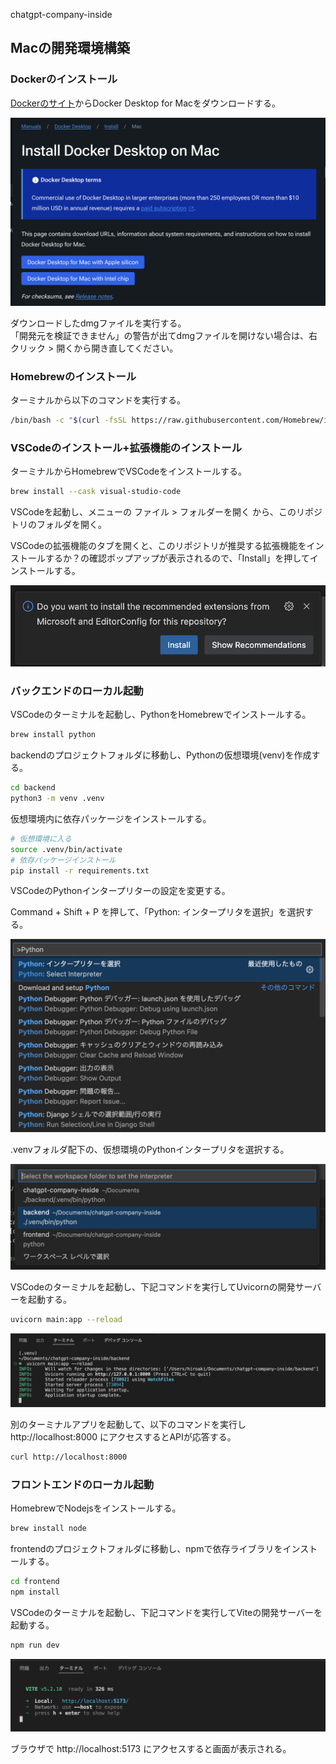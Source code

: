 chatgpt-company-inside

## Macの開発環境構築

### Dockerのインストール

[Dockerのサイト](https://docs.docker.com/desktop/install/mac-install/)からDocker Desktop for Macをダウンロードする。

![install_docker_desktop_mac](./images/install_docker_desktop_mac.png)

ダウンロードしたdmgファイルを実行する。  
「開発元を検証できません」の警告が出てdmgファイルを開けない場合は、右クリック > 開くから開き直してください。

### Homebrewのインストール

ターミナルから以下のコマンドを実行する。

```bash
/bin/bash -c "$(curl -fsSL https://raw.githubusercontent.com/Homebrew/install/HEAD/install.sh)"
```

### VSCodeのインストール+拡張機能のインストール

ターミナルからHomebrewでVSCodeをインストールする。

```bash
brew install --cask visual-studio-code
```

VSCodeを起動し、メニューの ファイル > フォルダーを開く から、このリポジトリのフォルダを開く。

VSCodeの拡張機能のタブを開くと、このリポジトリが推奨する拡張機能をインストールするか？の確認ポップアップが表示されるので、「Install」を押してインストールする。

![install_extensions_popup](./images/install_extenstions_popup.png)


### バックエンドのローカル起動

VSCodeのターミナルを起動し、PythonをHomebrewでインストールする。

```bash
brew install python
```

backendのプロジェクトフォルダに移動し、Pythonの仮想環境(venv)を作成する。

```bash
cd backend
python3 -m venv .venv
```

仮想環境内に依存パッケージをインストールする。

```bash
# 仮想環境に入る
source .venv/bin/activate
# 依存パッケージインストール
pip install -r requirements.txt
```

VSCodeのPythonインタープリターの設定を変更する。

Command + Shift + P を押して、「Python: インタープリタを選択」を選択する。

![select_interpreter_1](./images/select_interpreter_1.png)

.venvフォルダ配下の、仮想環境のPythonインタープリタを選択する。

![select_interpreter_2](./images/select_interpreter_2.png)

VSCodeのターミナルを起動し、下記コマンドを実行してUvicornの開発サーバーを起動する。

```bash
uvicorn main:app --reload
```

![run_backend_local](./images/run_backend_local.png)

別のターミナルアプリを起動して、以下のコマンドを実行し http://localhost:8000 にアクセスするとAPIが応答する。

```bash
curl http://localhost:8000
```


### フロントエンドのローカル起動

HomebrewでNodejsをインストールする。

```bash
brew install node
```

frontendのプロジェクトフォルダに移動し、npmで依存ライブラリをインストールする。

```bash
cd frontend
npm install
```

VSCodeのターミナルを起動し、下記コマンドを実行してViteの開発サーバーを起動する。

```bash
npm run dev
```

![run_frontend_local](./images/run_frontend_local.png)

ブラウザで http://localhost:5173 にアクセスすると画面が表示される。